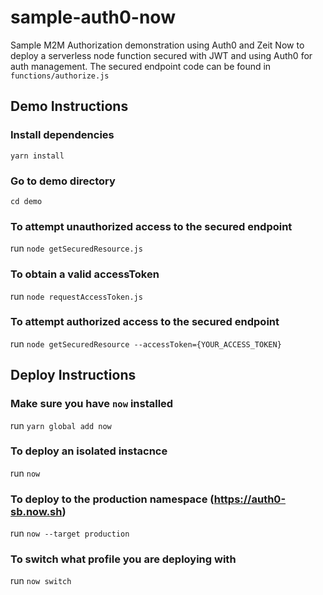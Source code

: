 # sample-auth0-now
Sample M2M Authorization demonstration using Auth0 and Zeit Now to deploy a serverless node function secured with JWT and using Auth0 for auth management. 
The secured endpoint code can be found in `functions/authorize.js`

## Demo Instructions

### Install dependencies

`yarn install`

### Go to demo directory 

`cd demo`

### To attempt unauthorized access to the secured endpoint

run `node getSecuredResource.js`

### To obtain a valid accessToken

run `node requestAccessToken.js`

### To attempt authorized access to the secured endpoint

run `node getSecuredResource --accessToken={YOUR_ACCESS_TOKEN}`


## Deploy Instructions

### Make sure you have `now` installed

run `yarn global add now`

### To deploy an isolated instacnce

run `now`

### To deploy to the production namespace (https://auth0-sb.now.sh)

run `now --target production`

### To switch what profile you are deploying with

run `now switch`
